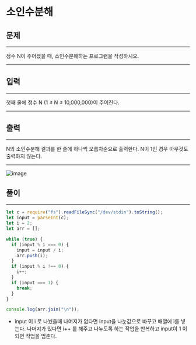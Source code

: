 # 소인수분해

## 문제

---

정수 N이 주어졌을 때, 소인수분해하는 프로그램을 작성하시오.

---

## 입력

---

첫째 줄에 정수 N (1 ≤ N ≤ 10,000,000)이 주어진다.

---

## 출력

---

N의 소인수분해 결과를 한 줄에 하나씩 오름차순으로 출력한다. N이 1인 경우 아무것도 출력하지 않는다.

---

<img alt="image" src="https://user-images.githubusercontent.com/82592845/169656274-e9fe2686-a4f1-472d-8153-c4af0e12b788.png">

## 풀이

---

```jsx
let c = require("fs").readFileSync("/dev/stdin").toString();
let input = parseInt(c);
let i = 2;
let arr = [];

while (true) {
  if (input % i === 0) {
    input = input / i;
    arr.push(i);
  }
  if (input % i !== 0) {
    i++;
  }
  if (input === 1) {
    break;
  }
}

console.log(arr.join("\n"));
```

- input 이 i 로 나눴을때 나머지가 없다면 input을 나눈값으로 바꾸고 배열에 i를 넣는다. 나머지가 있다면 i++ 를 해주고 나누도록 하는 작업을 반복하고 input이 1 이 되면 작업을 멈춘다.
